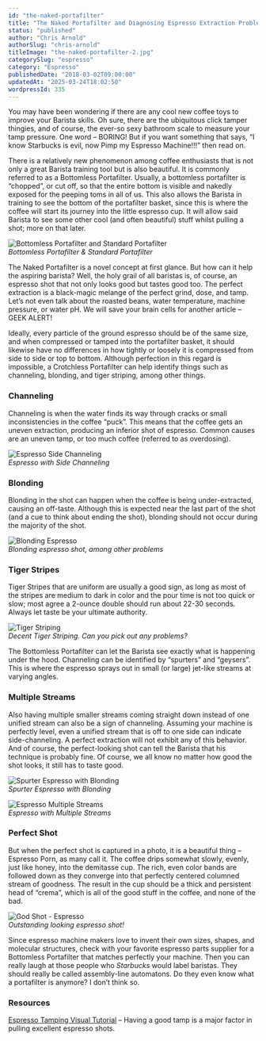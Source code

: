 ```yaml
---
id: "the-naked-portafilter"
title: "The Naked Portafilter and Diagnosing Espresso Extraction Problems"
status: "published"
author: "Chris Arnold"
authorSlug: "chris-arnold"
titleImage: "the-naked-portafilter-2.jpg"
categorySlug: "espresso"
category: "Espresso"
publishedDate: "2018-03-02T09:00:00"
updatedAt: "2025-03-24T18:02:50"
wordpressId: 335
---
```


You may have been wondering if there are any cool new coffee toys to improve your Barista skills. Oh sure, there are the ubiquitous click tamper thingies, and of course, the ever-so sexy bathroom scale to measure your tamp pressure. One word – BORING! But if you want something that says, “I know Starbucks is evil, now Pimp my Espresso Machine!!!” then read on.

There is a relatively new phenomenon among coffee enthusiasts that is not only a great Barista training tool but is also beautiful. It is commonly referred to as a Bottomless Portafilter. Usually, a bottomless portafilter is “chopped”, or cut off, so that the entire bottom is visible and nakedly exposed for the peeping toms in all of us. This also allows the Barista in training to see the bottom of the portafilter basket, since this is where the coffee will start its journey into the little espresso cup. It will allow said Barista to see some other cool (and often beautiful) stuff whilst pulling a shot; more on that later.

![Bottomless Portafilter and Standard Portafilter](bottomless-portafilter1.jpg)  
*Bottomless Portafilter & Standard Portafilter*

The Naked Portafilter is a novel concept at first glance. But how can it help the aspiring barista? Well, the holy grail of all baristas is, of course, an espresso shot that not only looks good but tastes good too. The perfect extraction is a black-magic melange of the perfect grind, dose, and tamp. Let’s not even talk about the roasted beans, water temperature, machine pressure, or water pH. We will save your brain cells for another article – GEEK ALERT!

Ideally, every particle of the ground espresso should be of the same size, and when compressed or tamped into the portafilter basket, it should likewise have no differences in how tightly or loosely it is compressed from side to side or top to bottom. Although perfection in this regard is impossible, a Crotchless Portafilter can help identify things such as channeling, blonding, and tiger striping, among other things.

### Channeling

Channeling is when the water finds its way through cracks or small inconsistencies in the coffee “puck”. This means that the coffee gets an uneven extraction, producing an inferior shot of espresso. Common causes are an uneven tamp, or too much coffee (referred to as overdosing).

![Espresso Side Channeling](side-channeling1.jpg)  
*Espresso with Side Channeling*

### Blonding

Blonding in the shot can happen when the coffee is being under-extracted, causing an off-taste. Although this is expected near the last part of the shot (and a cue to think about ending the shot), blonding should not occur during the majority of the shot.

![Blonding Espresso](espresso-blonding-shot1.jpg)  
*Blonding espresso shot, among other problems*

### Tiger Stripes

Tiger Stripes that are uniform are usually a good sign, as long as most of the stripes are medium to dark in color and the pour time is not too quick or slow; most agree a 2-ounce double should run about 22-30 seconds. Always let taste be your ultimate authority.

![Tiger Striping](tiger-striping1.jpg)  
*Decent Tiger Striping. Can you pick out any problems?*

The Bottomless Portafilter can let the Barista see exactly what is happening under the hood. Channeling can be identified by “spurters” and “geysers”. This is where the espresso sprays out in small (or large) jet-like streams at varying angles.

### Multiple Streams

Also having multiple smaller streams coming straight down instead of one unified stream can also be a sign of channeling. Assuming your machine is perfectly level, even a unified stream that is off to one side can indicate side-channeling. A perfect extraction will not exhibit any of this behavior. And of course, the perfect-looking shot can tell the Barista that his technique is probably fine. Of course, we all know no matter how good the shot looks, it still has to taste good.

![Spurter Espresso with Blonding](espresso-spurter-blonding2.jpg)  
*Spurter Espresso with Blonding*

![Espresso Multiple Streams](espresso-multiple-streams1.jpg)  
*Espresso with Multiple Streams*

### Perfect Shot

But when the perfect shot is captured in a photo, it is a beautiful thing – Espresso Porn, as many call it. The coffee drips somewhat slowly, evenly, just like honey, into the demitasse cup. The rich, even color bands are followed down as they converge into that perfectly centered columned stream of goodness. The result in the cup should be a thick and persistent head of “crema”, which is all of the good stuff in the coffee, and none of the bad.

![God Shot - Espresso](god-shot1.jpg)  
*Outstanding looking espresso shot!*

Since espresso machine makers love to invent their own sizes, shapes, and molecular structures, check with your favorite espresso parts supplier for a Bottomless Portafilter that matches perfectly your machine. Then you can really laugh at those people who *Starbucks* would label baristas. They should really be called assembly-line automatons. Do they even know what a portafilter is anymore? I don’t think so.

### Resources

[Espresso Tamping Visual Tutorial](/espresso-tamping/) – Having a good tamp is a major factor in pulling excellent espresso shots.
